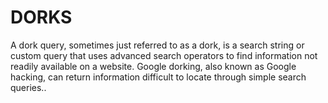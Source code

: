# DORKS
A dork query, sometimes just referred to as a dork, is a search string or custom query that uses advanced search operators to find information not readily available on a website. Google dorking, also known as Google hacking, can return information difficult to locate through simple search queries..
